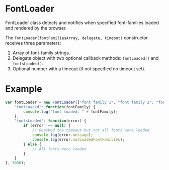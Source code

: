 FontLoader
==========

FontLoader class detects and notifies when specified font-families loaded and rendered by the browser.

The `FontLoader(fontFamiliesArray, delegate, timeout)` constructor receives three parameters:

1. Array of font-family strings.
2. Delegate object with two optional callback methods: `fontLoaded()` and `fontsLoaded()`.
3. Optional number with a timeout (if not specified no timeout set).

Example
=======

```javascript
var fontLoader = new FontLoader(["font family 1", "font family 2", "font family 3"], {
    "fontLoaded": function(fontFamily) {
		console.log("font loaded: " + fontFamily);
	},
    "fontsLoaded": function(error) {
        if (error !== null) {
            // Reached the timeout but not all fonts were loaded
            console.log(error.message);
            console.log(error.notLoadedFontFamilies);
        } else {
            // All fonts were loaded
        }
	}
}, 3000);
```
